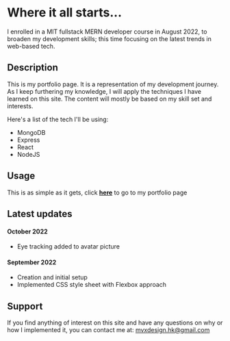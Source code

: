 # Where it all starts...

I enrolled in a MIT fullstack MERN developer course in August 2022, to broaden my development skills; this time focusing on the latest trends in web-based tech. 


## Description

This is my portfolio page. It is a representation of my development journey. As I keep furthering my knowledge, I will apply the techniques I have learned on this site. The content will mostly be based on my skill set and interests.

Here's a list of the tech I'll be using:
* MongoDB
* Express
* React
* NodeJS


## Usage

This is as simple as it gets, click **[here](https://mike-veilleux.github.io)** to go to my portfolio page


## Latest updates

#### October 2022
* Eye tracking added to avatar picture

#### September 2022
* Creation and initial setup
* Implemented CSS style sheet with Flexbox approach


## Support

If you find anything of interest on this site and have any questions on why or how I implemented it, you can contact me at: mvxdesign.hk@gmail.com


